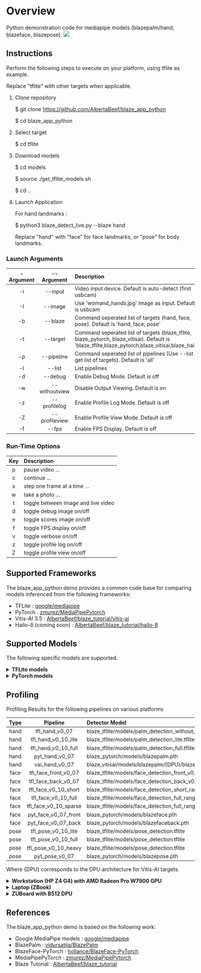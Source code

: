 # Overview

Python demonstration code for mediapipe models (blazepalm/hand, blazeface, blazepose).
![](images/blaze_detect_live_hand_face_pose_animation.gif)

## Instructions

Perform the following steps to execute on your platform, using tflite as example.

Replace "tflite" with other targets when applicable.

1. Clone repository

    $ git clone https://github.com/AlbertaBeef/blaze_app_python

    $ cd blaze_app_python

2. Select target

    $ cd tflite

3. Download models

    $ cd models
   
    $ source ./get_tflite_models.sh
   
    $ cd ..

5. Launch Application

    For hand landmarks :

    $ python3 blaze_detect_live.py --blaze hand

    Replace "hand" with "face" for face landmarks, or "pose" for body landmarks.

### Launch Arguments

| -Argument | --Argument    | Description                               | 
| :-------: | :-----------: | :---------------------------------------- | 
|  -i       | --input       | Video input device. Default is auto-detect (first usbcam) |
|  -I       | --image       | Use 'womand_hands.jpg' image as input. Default is usbcam  |
|  -b       | --blaze       | Command seperated list of targets  (hand, face, pose).  Default is 'hand, face, pose'      |
|  -t       | --target      | Command seperated list of targets (blaze_tflite, blaze_pytorch, blaze_vitisai).  Default is 'blaze_tflite,blaze_pytorch,blaze_vitisai,blaze_hailo'      |
|  -p       | --pipeline    | Command seperated list of pipelines (Use --list to get list of targets). Default is 'all'  |
|  -l       | --list        | List pipelines                            |
|  -d       | --debug       | Enable Debug Mode.  Default is off        |
|  -w       | --withoutview | Disable Output Viewing.  Default is on    |
|  -z       | --profilelog  | Enable Profile Log Mode.  Default is off  |
|  -Z       | --profileview | Enable Profile View Mode.  Default is off |
|  -f       | --fps         | Enable FPS Display.  Default is off       |

### Run-Time Options

| Key | Description                               | 
| :-: | :---------------------------------------- | 
|  p  | pause video ...                           |
|  c  | continue ...                              |
|  s  | step one frame at a time ...              |
|  w  | take a photo ...                          |
|  t  | toggle between image and live video       |
|  d  | toggle debug image on/off                 |
|  e  | toggle scores image on/off                |
|  f  | toggle FPS display on/off                 |
|  v  | toggle verbose on/off                     |
|  z  | toggle profile log on/off                 |
|  Z  | toggle profile view on/off                |
   

## Supported Frameworks

The blaze_app_python demo provides a common code base for comparing models inferenced from the following frameworks:
- TFLite : [google/mediapipe](https://github.com/google/mediapipe/blob/master/docs/solutions/models.md)
- PyTorch : [zmurez/MediaPipePytorch](https://github.com/zmurez/MediaPipePyTorch)
- Vitis-AI 3.5 : [AlbertaBeef/blaze_tutorial/vitis-ai](https://github.com/AlbertaBeef/blaze_tutorial/tree/2023.1/vitis-ai)
- Hailo-8 (coming soon) : [AlbertaBeef/blaze_tutorial/hailo-8](https://github.com/AlbertaBeef/blaze_tutorial/tree/2023.1/hailo-8)


## Supported Models

The following specific models are supported.

<details>
 <summary><b>TFLite models</b></summary>

Detection Models

| Version | Model                    | Input Size  |  Scores   |   Boxes   | Comments             | Source               | Model Link                                | 
| :-----: | :----------------------: | :---------: | :-------: | :-------: | :------------------- | :------------------- | :---------------------------------------- | 
|  v0.07  | Palm                     |   256\*256  |   2944    |  2944x18  | BBox + 7 keypoints   | [metalwhale/hand_tracking](https://.github.com/metalwhale/hand_tracking) | [palm_detection_without_custom_op.tflite](https://raw.githubusercontent.com/metalwhale/hand_tracking/master/models/palm_detection_without_custom_op.tflite)  |
|  v0.10  | Palm (Lite)              |   192\*192  |   2016    |  2016x18  | BBox + 7 keypoints   | [google/mediapipe](https://github.com/google/mediapipe/blob/master/docs/solutions/models.md) | [palm_detection_full.tflite](https://storage.googleapis.com/mediapipe-assets/palm_detection_lite.tflite) | 
|  v0.10  | Palm (Full)              |   192\*192  |   2016    |  2016x18  | BBox + 7 keypoints   | [google/mediapipe](https://github.com/google/mediapipe/blob/master/docs/solutions/models.md) | [palm_detection_full.tflite](https://storage.googleapis.com/mediapipe-assets/palm_detection_full.tflite) | 
|  v0.07  | Face (Front Camera)      |   256\*256  |    896    |   896x16   | BBox + 6 keypoints  | [google/mediapipe/v0.7.11](https://github.com/google/mediapipe/v0.7.11) | [face_detection_front.tflite](https://raw.githubusercontent.com/google/mediapipe/v0.7.11/mediapipe/models/face_detection_front.tflite)  |
|  v0.07  | Face (Back Camera)       |   256\*256  |    896    |   896x16   | BBox + 6 keypoints  | [google/mediapipe/v0.7.11](https://github.com/google/mediapipe/v0.7.11) | [face_detection_back.tflite](https://raw.githubusercontent.com/google/mediapipe/v0.7.11/mediapipe/models/face_detection_back.tflite)  |
|  v0.10  | Face (Short Range)       |   128\*128  |    896    |   896x16  | BBox + 6 keypoints   | [google/mediapipe](https://github.com/google/mediapipe/blob/master/docs/solutions/models.md) | [face_detection_short_range.tflite](https://storage.googleapis.com/mediapipe-assets/face_detection_short_range.tflite) | 
|  v0.10  | Face (Full Range)        |   128\*128  |    896    |   896x16  | BBox + 6 keypoints   | [mgoogle/mediapipe](https://github.com/google/mediapipe/blob/master/docs/solutions/models.md) | [face_detection_full_range.tflite](https://storage.googleapis.com/mediapipe-assets/face_detection_full_range.tflite) | 
|  v0.10  | Face (Full Range Sparse) |   128\*128  |    896    |   896x16  | BBox + 6 keypoints   | [google/mediapipe](https://github.com/google/mediapipe/blob/master/docs/solutions/models.md) | [face_detection_full_range_sparse.tflite](https://storage.googleapis.com/mediapipe-assets/face_detection_full_range_sparse.tflite) | 
|  v0.10  | Pose                     |   224\*224  |   2254    |  2254x12  | BBox + 4 keypoints   | [google/mediapipe](https://github.com/google/mediapipe/blob/master/docs/solutions/models.md) | [pose_detection.tflite](https://storage.googleapis.com/mediapipe-assets/pose_detection.tflite) | 

Landmarks Models

| Version | Model        | Input Size  |  Flag  | Landmarks | Comments                                 | Source               | Model Link                                | 
| :-----: | :----------: | :---------: | :----: | :-------: | :--------------------------------------- | :------------------- | :---------------------------------------- | 
|  v0.07  | Hand         |   256\*256  |    1   |    21x3   | 21 keypoints (x,y,score)                 | [google/mediapipe/v0.7.11](https://github.com/google/mediapipe/v0.7.11) | [hand_landmark.tflite](https://raw.githubusercontent.com/google/mediapipe/v0.7.11/mediapipe/models/hand_landmark.tflite)  |
|  v0.10  | Hand (Lite)  |   224\*224  |    1   |  2016x18  | 21 keypoints (x,y,score)                 | [google/mediapipe](https://github.com/google/mediapipe/blob/master/docs/solutions/models.md) | [hand_landmark_lite.tflite](https://storage.googleapis.com/mediapipe-assets/hand_landmark_lite.tflite) | 
|  v0.10  | Hand (Full)  |   224\*224  |    1   |  2016x18  | 21 keypoints (x,y,score)                 | [google/mediapipe](https://github.com/google/mediapipe/blob/master/docs/solutions/models.md)| [hand_landmark_full.tflite](https://storage.googleapis.com/mediapipe-assets/hand_landmark_full.tflite) | 
|  v0.07  | Face         |   256\*256  |    1   |   896x16   | 468 keypoints (x,y,score)               | [google/mediapipe/v0.7.11](https://github.com/google/mediapipe/v0.7.11) | [face_landmark.tflite](https://raw.githubusercontent.com/google/mediapipe/v0.7.11/mediapipe/models/hand_landmark.tflite)  |
|  v0.10  | Face         |   192\*192  |    1   |   896x16  | 468 keypoints (x,y,score)                | [google/mediapipe](https://github.com/google/mediapipe/blob/master/docs/solutions/models.md) | [face_landmark.tflite](https://storage.googleapis.com/mediapipe-assets/face_landmark.tflite) | 
|  v0.10  | Pose (Full Body, Lite)  |   256\*256  |    1   |    39x5   | 39 keypoints (x,y,z,visibility,presence) | [google/mediapipe](https://github.com/google/mediapipe/blob/master/docs/solutions/models.md) | [pose_landmark_lite.tflite](https://storage.googleapis.com/mediapipe-assets/pose_landmark_lite.tflite) | 
|  v0.10  | Pose (Full Body, Full)  |   256\*256  |    1   |    39x5   | 39 keypoints (x,y,z,visibility,presence) | [google/mediapipe](https://github.com/google/mediapipe/blob/master/docs/solutions/models.md) | [pose_landmark_full.tflite](https://storage.googleapis.com/mediapipe-assets/pose_landmark_full.tflite) | 
|  v0.10  | Pose (Full Body, Heavy) |   256\*256  |    1   |    39x5   | 39 keypoints (x,y,z,visibility,presence) | [google/mediapipe](https://github.com/google/mediapipe/blob/master/docs/solutions/models.md) | [pose_landmark_heavy.tflite](https://storage.googleapis.com/mediapipe-assets/pose_landmark_heavy.tflite) | 


</details>

<details>
 <summary><b>PyTorch models</b></summary>

Detection Models

| Version | Type                | Input Size  |  Scores   |   Boxes   | Comments             | Source               | Model Link                                | 
| :-----: | :-----------------: | :---------: | :-------: | :-------: | :------------------- | :------------------- | :---------------------------------------- | 
|  v0.07  | Palm                |   256\*256  |   2944    |  2944x18  | BBox + 7 keypoints   | [zmurez/MediaPipePytorch](https://github.com/zmurez/MediaPipePyTorch) | [blazepalm.pth](https://raw.githubusercontent.com/zmurez/MediaPipePyTorch/master/blazepalm.pth)  |
|  v0.07  | Face (Front Camera) |   128\*128  |    896    |   896x16  | BBox + 6 keypoints   | [zmurez/MediaPipePytorch](https://github.com/zmurez/MediaPipePyTorch) | [blazeface.pth](https://raw.githubusercontent.com/zmurez/MediaPipePyTorch/master/blazeface.pth) | 
|  v0.07  | Face (Back Camera)  |   256\*256  |    896    |   896x16  | BBox + 6 keypoints   | [zmurez/MediaPipePytorch](https://github.com/zmurez/MediaPipePyTorch) | [blazefaceback.pth](https://raw.githubusercontent.com/zmurez/MediaPipePyTorch/master/blazefaceback.pth) | 
|  v0.06  | Pose                |   128\*128  |    896    |   896x12  | BBox + 4 keypoints   | [zmurez/MediaPipePytorch](https://github.com/zmurez/MediaPipePyTorch) | [blazepose.pth](https://raw.githubusercontent.com/zmurez/MediaPipePyTorch/master/blazepose.pth) | 

Landmarks Models

| Version | Type              | Input Size  |  Flag  | Landmarks  | Comments             | Source               | Model Link                                | 
| :-----: | :---------------: | :---------: | :----: | :-------: | :------------------- | :------------------- | :---------------------------------------- | 
|  v0.07  | Hand              |   256\*256  |    1   |    21x3  | 21 keypoints (x,y,score)  | [zmurez/MediaPipePytorch](https://github.com/zmurez/MediaPipePyTorch) | [blazehand_landmark.pth](https://raw.githubusercontent.com/zmurez/MediaPipePyTorch/master/blazehand_landmark.pth) |
|  v0.07  | Face              |   192\*192  |    1   |   896x16  | 468 keypoints (x,y,score)   | [zmurez/MediaPipePytorch](https://github.com/zmurez/MediaPipePyTorch) | [blazeface_landmark.pth](https://raw.githubusercontent.com/zmurez/MediaPipePyTorch/master/blazeface_landmark.pth) | 
|  v0.07  | Pose (Upper Body) |   256\*256  |    1   |    39x5   | 31 keypoints (x,y,z,visibility,presence) | [zmurez/MediaPipePytorch](https://github.com/zmurez/MediaPipePyTorch) | [blazepose_landmark.pth](https://raw.githubusercontent.com/zmurez/MediaPipePyTorch/master/blazepose_landmark.pth)| 


</details>

## Profiling

Profiling Results for the following pipelines on various platforms

| Type    | Pipeline              | Detector Model                                              | Landmark Model                                                        | 
| :-----: | :-------------------: | :---------------------------------------------------------- | :-------------------------------------------------------------------- | 
|  hand   | tfl_hand_v0_07        | blaze_tflite/models/palm_detection_without_custom_op.tflite | blaze_tflite/models/hand_landmark_v0_07.tflite                        |
|  hand   | tfl_hand_v0_10_lite   | blaze_tflite/models/palm_detection_lite.tflite              | blaze_tflite/models/hand_landmark_lite.tflite                         |
|  hand   | tfl_hand_v0_10_full   | blaze_tflite/models/palm_detection_full.tflite              | blaze_tflite/models/hand_landmark_full.tflite                         |
|  hand   | pyt_hand_v0_07        | blaze_pytorch/models/blazepalm.pth                          | blaze_pytorch/models/blazehand_landmark.pth                           |
|  hand   | vai_hand_v0_07        | blaze_vitisai/models/blazepalm/{DPU}/blazepalm.xmodel       | blaze_vitisai/models/blazehandlandmark/{DPU}/blazehandlandmark.xmodel |
|  face   | tfl_face_front_v0_07  | blaze_tflite/models/face_detection_front_v0_07.tflite       | blaze_tflite/models/face_landmark_v0_07.tflite                        |
|  face   | tfl_face_back_v0_07   | blaze_tflite/models/face_detection_back_v0_07.tflite        | blaze_tflite/models/face_landmark_v0_07.tflite                        |
|  face   | tfl_face_v0_10_short  | blaze_tflite/models/face_detection_short_range.tflite       | blaze_tflite/models/face_landmark.tflite                              |
|  face   | tfl_face_v0_10_full   | blaze_tflite/models/face_detection_full_range.tflite        | blaze_tflite/models/face_landmark.tflite                              |
|  face   | tfl_face_v0_10_sparse | blaze_tflite/models/face_detection_full_range_sparse.tflite | blaze_tflite/models/face_landmark.tflite                              |
|  face   | pyt_face_v0_07_front  | blaze_pytorch/models/blazeface.pth                          | blaze_pytorch/models/blazeface_landmark.pth                           |
|  face   | pyt_face_v0_07_back   | blaze_pytorch/models/blazefaceback.pth                      | blaze_pytorch/models/blazeface_landmark.pth                           |
|  pose   | tfl_pose_v0_10_lite   | blaze_tflite/models/pose_detection.tflite                   | blaze_tflite/models/pose_landmark_lite.tflite                         |
|  pose   | tfl_pose_v0_10_full   | blaze_tflite/models/pose_detection.tflite                   | blaze_tflite/models/pose_landmark_full.tflite                         |
|  pose   | tfl_pose_v0_10_heavy  | blaze_tflite/models/pose_detection.tflite                   | blaze_tflite/models/pose_landmark_heavy.tflite                        |
|  pose   | pyt_pose_v0_07        | blaze_pytorch/models/blazepose.pth                          | blaze_pytorch/models/blazepose_landmark.pth                           |

Where {DPU} corresponds to the DPU architecture for Vitis-AI targets.

<details>
 <summary><b>Workstation (HP Z4 G4) with AMD Radeon Pro W7900 GPU</b></summary>

Latency

![](images/blaze_detect_live_workstation01_profiling_latency.gif)

Frame Rate (estimated from total latency)

![](images/blaze_detect_live_workstation01_profiling_fps.gif)

</details>


<details>
 <summary><b>Laptop (ZBook)</b></summary>

Latency

![](images/blaze_detect_live_laptop01_profiling_latency.gif)

Frame Rate (estimated from total latency)

![](images/blaze_detect_live_laptop01_profiling_fps.gif)

</details>


<details>
 <summary><b>ZUBoard with B512 DPU</b></summary>

Latency

![](images/blaze_detect_live_zuboard01_profiling_latency.gif)

Frame Rate (estimated from total latency)

![](images/blaze_detect_live_zuboard01_profiling_fps.gif)

</details>


## References

The blaze_app_python demo is based on the following work:
- Google MediaPipe models : [google/mediapipe](https://github.com/google/mediapipe/blob/master/docs/solutions/models.md)
- BlazePalm : [vidursatija/BlazePalm](https://github.com/vidursatija/BlazePalm)
- BlazeFace-PyTorch : [hollance/BlazeFace-PyTorch](https://github.com/hollance/BlazeFace-PyTorch)
- MediaPipePyTorch : [zmurez/MediaPipePytorch](https://github.com/zmurez/MediaPipePyTorch)
- Blaze Tutorial : [AlbertaBeef/blaze_tutorial](https://github.com/AlbertaBeef/blaze_tutorial/tree/2023.1)

